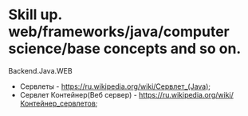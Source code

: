 # Skill up. web/frameworks/java/computer science/base concepts and so on.

 Backend.Java.WEB
      
   - Сервлеты - https://ru.wikipedia.org/wiki/Сервлет_(Java); 
   - Сервлет Контейнер(Веб сервер) - https://ru.wikipedia.org/wiki/Контейнер_сервлетов;
